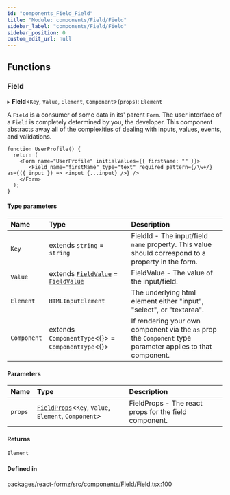 ```yaml
---
id: "components_Field_Field"
title: "Module: components/Field/Field"
sidebar_label: "components/Field/Field"
sidebar_position: 0
custom_edit_url: null
---
```


## Functions

### Field

▸ **Field**<`Key`, `Value`, `Element`, `Component`\>(`props`): `Element`

A `Field` is a consumer of some data in its' parent `Form`. The user interface of a `Field`
is completely determined by you, the developer. This component abstracts away all of the
complexities of dealing with inputs, values, events, and validations.

```tsx
function UserProfile() {
  return (
    <Form name="UserProfile" initialValues={{ firstName: "" }}>
       <Field name="firstName" type="text" required pattern={/\w+/} as={({ input }) => <input {...input} />} />
    </Form>
  );
}
```

#### Type parameters

| Name | Type | Description |
| :------ | :------ | :------ |
| `Key` | extends `string` = `string` | FieldId - The input/field `name` property. This value should correspond to a property in the form. |
| `Value` | extends [`FieldValue`](types_field.md#fieldvalue) = [`FieldValue`](types_field.md#fieldvalue) | FieldValue - The value of the input/field. |
| `Element` | `HTMLInputElement` | The underlying html element either "input", "select", or "textarea". |
| `Component` | extends `ComponentType`<{}\> = `ComponentType`<{}\> | If rendering your own component via the `as` prop the `Component` type parameter applies to that component. |

#### Parameters

| Name | Type | Description |
| :------ | :------ | :------ |
| `props` | [`FieldProps`](components_Field_Field_types.md#fieldprops)<`Key`, `Value`, `Element`, `Component`\> | FieldProps - The react props for the field component. |

#### Returns

`Element`

#### Defined in

[packages/react-formz/src/components/Field/Field.tsx:100](https://github.com/ZerryStack/react-formz/blob/main/packages/react-formz/src/components/Field/Field.tsx#L100)
